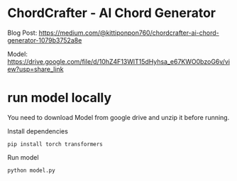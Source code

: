 # ChordCrafter - AI Chord Generator
Blog Post: https://medium.com/@kittiponpon760/chordcrafter-ai-chord-generator-1079b3752a8e

Model: https://drive.google.com/file/d/10hZ4F13WlT15dHyhsa_e67KWO0bzoG6v/view?usp=share_link
# run model locally
You need to download Model from google drive and unzip it before running.

Install dependencies
```
pip install torch transformers 
```
Run model
```
python model.py
```
